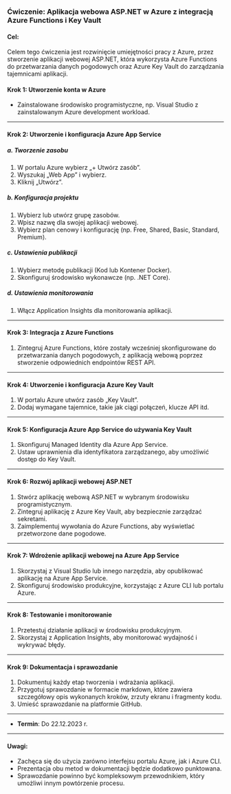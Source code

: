 ### Ćwiczenie: Aplikacja webowa ASP.NET w Azure z integracją Azure Functions i Key Vault

#### Cel:
Celem tego ćwiczenia jest rozwinięcie umiejętności pracy z Azure, przez stworzenie aplikacji webowej ASP.NET, która wykorzysta Azure Functions do przetwarzania danych pogodowych oraz Azure Key Vault do zarządzania tajemnicami aplikacji.

 

#### Krok 1: Utworzenie konta w Azure

- Zainstalowane środowisko programistyczne, np. Visual Studio z zainstalowanym Azure development workload.
---

#### Krok 2: Utworzenie i konfiguracja Azure App Service

##### a. Tworzenie zasobu
1. W portalu Azure wybierz „+ Utwórz zasób”.
2. Wyszukaj „Web App” i wybierz.
3. Kliknij „Utwórz”.

##### b. Konfiguracja projektu
1. Wybierz lub utwórz grupę zasobów.
2. Wpisz nazwę dla swojej aplikacji webowej.
3. Wybierz plan cenowy i konfigurację (np. Free, Shared, Basic, Standard, Premium).

##### c. Ustawienia publikacji
1. Wybierz metodę publikacji (Kod lub Kontener Docker).
2. Skonfiguruj środowisko wykonawcze (np. .NET Core).

##### d. Ustawienia monitorowania
1. Włącz Application Insights dla monitorowania aplikacji.

---

#### Krok 3: Integracja z Azure Functions

1. Zintegruj Azure Functions, które zostały wcześniej skonfigurowane do przetwarzania danych pogodowych, z aplikacją webową poprzez stworzenie odpowiednich endpointów REST API.

---

#### Krok 4: Utworzenie i konfiguracja Azure Key Vault

1. W portalu Azure utwórz zasób „Key Vault”.
2. Dodaj wymagane tajemnice, takie jak ciągi połączeń, klucze API itd.

---

#### Krok 5: Konfiguracja Azure App Service do używania Key Vault

1. Skonfiguruj Managed Identity dla Azure App Service.
2. Ustaw uprawnienia dla identyfikatora zarządzanego, aby umożliwić dostęp do Key Vault.

---

#### Krok 6: Rozwój aplikacji webowej ASP.NET

1. Stwórz aplikację webową ASP.NET w wybranym środowisku programistycznym.
2. Zintegruj aplikację z Azure Key Vault, aby bezpiecznie zarządzać sekretami.
3. Zaimplementuj wywołania do Azure Functions, aby wyświetlać przetworzone dane pogodowe.

---

#### Krok 7: Wdrożenie aplikacji webowej na Azure App Service

1. Skorzystaj z Visual Studio lub innego narzędzia, aby opublikować aplikację na Azure App Service.
2. Skonfiguruj środowisko produkcyjne, korzystając z Azure CLI lub portalu Azure.

---

#### Krok 8: Testowanie i monitorowanie

1. Przetestuj działanie aplikacji w środowisku produkcyjnym.
2. Skorzystaj z Application Insights, aby monitorować wydajność i wykrywać błędy.

---

#### Krok 9: Dokumentacja i sprawozdanie

1. Dokumentuj każdy etap tworzenia i wdrażania aplikacji.
2. Przygotuj sprawozdanie w formacie markdown, które zawiera szczegółowy opis wykonanych kroków, zrzuty ekranu i fragmenty kodu.
3. Umieść sprawozdanie na platformie GitHub.

---

- **Termin**: Do 22.12.2023 r.

---

#### Uwagi:

- Zachęca się do użycia zarówno interfejsu portalu Azure, jak i Azure CLI.
- Prezentacja obu metod w dokumentacji będzie dodatkowo punktowana.
- Sprawozdanie powinno być kompleksowym przewodnikiem, który umożliwi innym powtórzenie procesu.